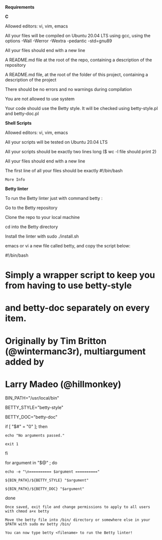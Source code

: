 **Requirements**

**C**

Allowed editors: vi, vim, emacs

All your files will be compiled on Ubuntu 20.04 LTS using gcc, using the options -Wall -Werror -Wextra -pedantic -std=gnu89

All your files should end with a new line

A README.md file at the root of the repo, containing a description of the repository

A README.md file, at the root of the folder of this project, containing a description of the project

There should be no errors and no warnings during compilation

You are not allowed to use system

Your code should use the Betty style. It will be checked using betty-style.pl and betty-doc.pl

**Shell Scripts**

Allowed editors: vi, vim, emacs

All your scripts will be tested on Ubuntu 20.04 LTS

All your scripts should be exactly two lines long ($ wc -l file should print 2)

All your files should end with a new line

The first line of all your files should be exactly #!/bin/bash

``More Info``

**Betty linter**

To run the Betty linter just with command betty <filename>:
  
Go to the Betty repository
  
Clone the repo to your local machine
  
cd into the Betty directory
  
Install the linter with sudo ./install.sh
  
emacs or vi a new file called betty, and copy the script below:
  
#!/bin/bash
  
# Simply a wrapper script to keep you from having to use betty-style
  
# and betty-doc separately on every item.
  
# Originally by Tim Britton (@wintermanc3r), multiargument added by
  
# Larry Madeo (@hillmonkey)

BIN_PATH="/usr/local/bin"
  
BETTY_STYLE="betty-style"
  
BETTY_DOC="betty-doc"

if [ "$#" = "0" ]; then
  
    echo "No arguments passed."
  
    exit 1
fi

for argument in "$@" ; do
  
    echo -e "\n========== $argument =========="
  
    ${BIN_PATH}/${BETTY_STYLE} "$argument"
  
    ${BIN_PATH}/${BETTY_DOC} "$argument"
  
done
  
``Once saved, exit file and change permissions to apply to all users with chmod a+x betty``
  
``Move the betty file into /bin/ directory or somewhere else in your $PATH with sudo mv betty /bin/``
  
``You can now type betty <filename> to run the Betty linter!``
